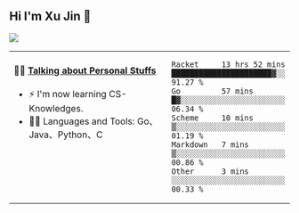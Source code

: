 
## Hi I'm Xu Jin 👋
![](https://komarev.com/ghpvc/?username=jiayouxujin&color=brightgreen&label=PROFILE+VIEWS)



<table align="center">
<tr>
<td valign="top" width="60%">

#### 🏋️‍♀️ <a href="https://github.com/jiayouxujin" target="_blank">Talking about Personal Stuffs</a>
<!-- recent_releases starts -->

- ⚡  I'm now learning CS-Knowledges.  
- 🏊‍♂️ Languages and Tools: Go、Java、Python、C
<!-- recent_releases ends -->
</td>
<td>
 
<!--START_SECTION:waka-->
```text
Racket     13 hrs 52 mins  ██████████████████████▓░░   91.27 % 
Go         57 mins         █▓░░░░░░░░░░░░░░░░░░░░░░░   06.34 % 
Scheme     10 mins         ▒░░░░░░░░░░░░░░░░░░░░░░░░   01.19 % 
Markdown   7 mins          ▒░░░░░░░░░░░░░░░░░░░░░░░░   00.86 % 
Other      3 mins          ░░░░░░░░░░░░░░░░░░░░░░░░░   00.33 % 
```
<!--END_SECTION:waka-->
 
</td>
</tr>
</table>





